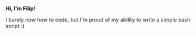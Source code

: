 **Hi, I'm Filip!**

I barely now how to code, but I'm proud of my ability to write a simple bash script :)


